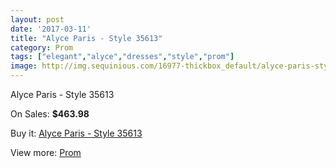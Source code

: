 ```yaml
---
layout: post
date: '2017-03-11'
title: "Alyce Paris - Style 35613"
category: Prom
tags: ["elegant","alyce","dresses","style","prom"]
image: http://img.sequinious.com/16977-thickbox_default/alyce-paris-style-35613.jpg
---
```

Alyce Paris - Style 35613

On Sales: **$463.98**
<a href="https://www.sequinious.com/prom/8013-alyce-paris-style-35613.html"><amp-img layout="responsive" width="600" height="600" src="//img.sequinious.com/16977-thickbox_default/alyce-paris-style-35613.jpg" alt="Alyce Paris - Style 35613 0" /></a>
<a href="https://www.sequinious.com/prom/8013-alyce-paris-style-35613.html"><amp-img layout="responsive" width="600" height="600" src="//img.sequinious.com/16978-thickbox_default/alyce-paris-style-35613.jpg" alt="Alyce Paris - Style 35613 1" /></a>

Buy it: [Alyce Paris - Style 35613](https://www.sequinious.com/prom/8013-alyce-paris-style-35613.html "Alyce Paris - Style 35613")

View more: [Prom](https://www.sequinious.com/7-prom "Prom")